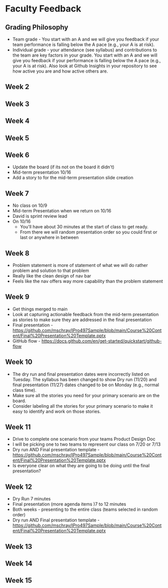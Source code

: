 # Faculty Feedback #

## Grading Philosophy ##
- Team grade - You start with an A and we will give you feedback if your team performance is falling below the A pace (e.g., your A is at risk).
- Individual grade - your attendance (see syllabus) and contributions to the team are key factors in your grade.  You start with an A and we will give you feedback if your performance is falling below the A pace (e.g., your A is at risk).  Also look at Github Insights in your repository to see how active you are and how active others are.

## Week 2 ##

## Week 3 ##

## Week 4 ##

## Week 5 ##

## Week 6 ##
- Update the board (if its not on the board it didn't)
- Mid-term presentation 10/16
- Add a story to for the mid-term presentation slide creation

## Week 7 ##
- No class on 10/9
- Mid-term Presentation when we return on 10/16
- David is sprint review lead
- On 10/16
  - You'll have about 30 minutes at the start of class to get ready.
  - From there we will random presentation order so you could first or last or anywhere in between

## Week 8 ##
- Problem statement is more of statement of what we will do rather problem and solution to that problem
- Really like the clean design of nav bar
- Feels like the nav offers way more capability than the problem statement

## Week 9 ##
- Get things merged to main
- Look at capturing actionable feedback from the mid-term presentation as stories to make sure they are addressed in the final presentation
- Final presentation - https://github.com/mschray/IPro497Sample/blob/main/Course%20Content/Final%20Presentation%20Template.pptx
- GitHub flow - https://docs.github.com/en/get-started/quickstart/github-flow

## Week 10 ##
- The dry run and final presentation dates were incorrectly listed on Tuesday.  The syllabus has been changed to show Dry run (11/20) and final presentation (11/27) dates changed to be on Monday (e.g., normal class time).
- Make sure all the stories you need for your primary scenario are on the board. 
- Consider labeling all the stories for your primary scenario to make it easy to identify and work on those stories.

## Week 11 ##
- Drive to complete one scenario from your teams Product Design Doc
- I will be picking one to two teams to represent our class on 7/20 or 7/13
- Dry run AND Final presentation template - https://github.com/mschray/IPro497Sample/blob/main/Course%20Content/Final%20Presentation%20Template.pptx
- Is everyone clear on what they are going to be doing until the final presentation?

## Week 12 ##
- Dry Run 7 minutes
- Final presentation (more agenda items )7 to 12 minutes
- Both weeks - presenting to the entire class (teams selected in random order)
- Dry run AND Final presentation template - https://github.com/mschray/IPro497Sample/blob/main/Course%20Content/Final%20Presentation%20Template.pptx

## Week 13 ##

## Week 14 ##

## Week 15 ##

